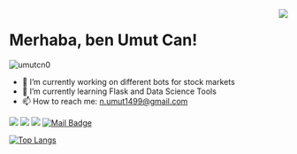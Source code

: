 <img align='right' src="https://github-readme-stats.vercel.app/api?username=umutcn0&theme=dark&show_icons=true&count_private=true">

# Merhaba, ben Umut Can! 
<p align="left"> <img src="https://komarev.com/ghpvc/?username=umutcn0" alt="umutcn0" /> </p>

- 🔭 I’m currently working on different bots for stock markets
- 🌱 I’m currently learning Flask and Data Science Tools
- 📫 How to reach me: n.umut1499@gmail.com

[![](https://img.shields.io/badge/twitter-%231DA1F2.svg?&style=for-the-badge&logo=twitter&logoColor=white)](https://www.twitter.com/umut_cn69)
[![](https://img.shields.io/badge/linkedin-%230077B5.svg?&style=for-the-badge&logo=linkedin&logoColor=white)](https://www.linkedin.com/in/umut-can-0a7417157/)
[![](https://img.shields.io/badge/instagram-%23E4405F.svg?&style=for-the-badge&logo=instagram&logoColor=white)](https://instagram.com/umutcn0)
[![Mail Badge](https://img.shields.io/badge/mertcobanov@gmail.com-c14438?style=for-the-badge&logo=Gmail&logoColor=white&link=mailto:n.umut1499@gmail.com)](mailto:mertcobanov@gmail.com)


[![Top Langs](https://github-readme-stats.vercel.app/api/top-langs/?username=umutcn0&layout=compact)](https://github.com/umutcn0/github-readme-stats)



